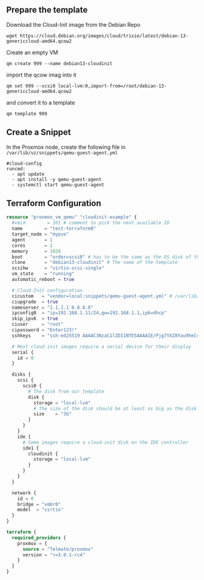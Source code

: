 ## Prepare the template
Download the Cloud-Init image from the Debian Repo
```shell
wget https://cloud.debian.org/images/cloud/trixie/latest/debian-13-genericcloud-amd64.qcow2
```
Create an empty VM 
```shell
qm create 999 --name debian13-cloudinit
```
import the qcow imag into it
```shell
qm set 999 --scsi0 local-lvm:0,import-from=/root/debian-13-genericcloud-amd64.qcow2
```
and convert it to a template
```
qm template 999
```
## Create a Snippet
In the Proxmox node, create the following file in `/var/lib/vz/snippets/qemu-guest-agent.yml`
```shell
#cloud-config
runcmd:
  - apt update
  - apt install -y qemu-guest-agent
  - systemctl start qemu-guest-agent
```
## Terraform Configuration

```tf
resource "proxmox_vm_qemu" "cloudinit-example" {
  #vmid        = 101 # comment to pick the next available ID 
  name        = "test-terraform0"
  target_node = "mypve"
  agent       = 1
  cores       = 2
  memory      = 1024
  boot        = "order=scsi0" # has to be the same as the OS disk of the template
  clone       = "debian13-cloudinit" # The name of the template
  scsihw      = "virtio-scsi-single"
  vm_state    = "running"
  automatic_reboot = true

  # Cloud-Init configuration
  cicustom   = "vendor=local:snippets/qemu-guest-agent.yml" # /var/lib/vz/snippets/qemu-guest-agent.yml
  ciupgrade  = true
  nameserver = "1.1.1.1 8.8.8.8"
  ipconfig0  = "ip=192.168.1.11/24,gw=192.168.1.1,ip6=dhcp"
  skip_ipv6  = true
  ciuser     = "root"
  cipassword = "Enter123!"
  sshkeys    = "ssh-ed25519 AAAAC3NzaC1lZDI1NTE5AAAAIE/Pjg7YXZ8Yau9heCc4YWxFlzhThnI+IhUx2hLJRxYE Cloud-Init@Terraform"

  # Most cloud-init images require a serial device for their display
  serial {
    id = 0
  }

  disks {
    scsi {
      scsi0 {
        # The disk from our template
        disk {
          storage = "local-lvm"
          # The size of the disk should be at least as big as the disk in the template. If it's smaller, the disk will be recreated
          size    = "3G" 
        }
      }
    }
    ide {
      # Some images require a cloud-init disk on the IDE controller
      ide1 {
        cloudinit {
          storage = "local-lvm"
        }
      }
    }
  }

  network {
    id = 0
    bridge = "vmbr0"
    model  = "virtio"
  }
}

terraform {
  required_providers {
    proxmox = {
      source = "Telmate/proxmox"
      version = ">=3.0.1-rc4"
    }
  }
}
```
